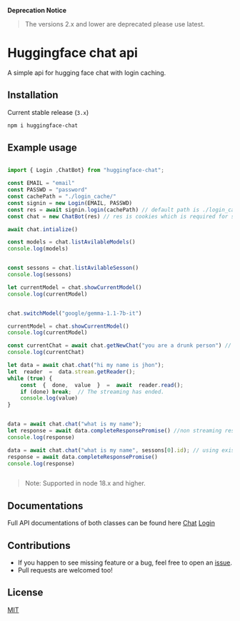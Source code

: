 
**Deprecation Notice**

> The versions 2.x and lower are deprecated please use latest.

# Huggingface chat api 
A simple api for hugging face chat with login caching.

## Installation

Current stable release (`3.x`) 

```sh
npm i huggingface-chat
``` 

## Example usage 
```js

import { Login ,ChatBot} from "huggingface-chat";

const EMAIL = "email"
const PASSWD = "password"
const cachePath = "./login_cache/"
const signin = new Login(EMAIL, PASSWD)
const res = await signin.login(cachePath) // default path is ./login_cache/
const chat = new ChatBot(res) // res is cookies which is required for subsequent aip calls

await chat.intialize()

const models = chat.listAvilableModels()
console.log(models)


const sessons = chat.listAvilableSesson()
console.log(sessons)

let currentModel = chat.showCurrentModel()
console.log(currentModel)


chat.switchModel("google/gemma-1.1-7b-it")

currentModel = chat.showCurrentModel()
console.log(currentModel)

const currentChat = await chat.getNewChat("you are a drunk person") // optional if you want to set a system prompt
console.log(currentChat)

let data = await chat.chat("hi my name is jhon"); 
let  reader  =  data.stream.getReader();
while (true) {
	const  {  done,  value  }  =  await  reader.read();
	if (done) break;  // The streaming has ended.
	console.log(value)
}


data = await chat.chat("what is my name"); 
let response = await data.completeResponsePromise() //non streaming response
console.log(response)

data = await chat.chat("what is my name", sessons[0].id); // using existing sessons
response = await data.completeResponsePromise()
console.log(response)



```


>Note: Supported in node 18.x and higher.

## Documentations

Full API documentations of both classes can be found here [Chat](./docs/chat.md) [Login](./docs/login.md)


## Contributions

- If you happen to see missing feature or a bug, feel free to open an [issue](https://github.com/rahulsushilsharma/huggingface-chat/issues).
- Pull requests are welcomed too!

## License

[MIT](LICENSE.md)

